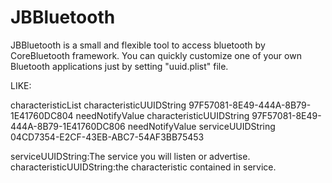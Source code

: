 JBBluetooth
===========

JBBluetooth is a small and flexible tool to access bluetooth by CoreBluetooth framework. You can quickly customize one of your own Bluetooth applications just by setting "uuid.plist" file.

LIKE:

<?xml version="1.0" encoding="UTF-8"?>
<!DOCTYPE plist PUBLIC "-//Apple//DTD PLIST 1.0//EN" "http://www.apple.com/DTDs/PropertyList-1.0.dtd">
<plist version="1.0">
<array>
	<dict>
		<key>characteristicList</key>
		<array>
			<dict>
				<key>characteristicUUIDString</key>
				<string>97F57081-8E49-444A-8B79-1E41760DC804</string>
				<key>needNotifyValue</key>
				<true/>
			</dict>
			<dict>
				<key>characteristicUUIDString</key>
				<string>97F57081-8E49-444A-8B79-1E41760DC806</string>
				<key>needNotifyValue</key>
				<false/>
			</dict>
		</array>
		<key>serviceUUIDString</key>
		<string>04CD7354-E2CF-43EB-ABC7-54AF3BB75453</string>
	</dict>
</array>
</plist>


serviceUUIDString:The service you will listen or advertise.
characteristicUUIDString:the characteristic contained in service.